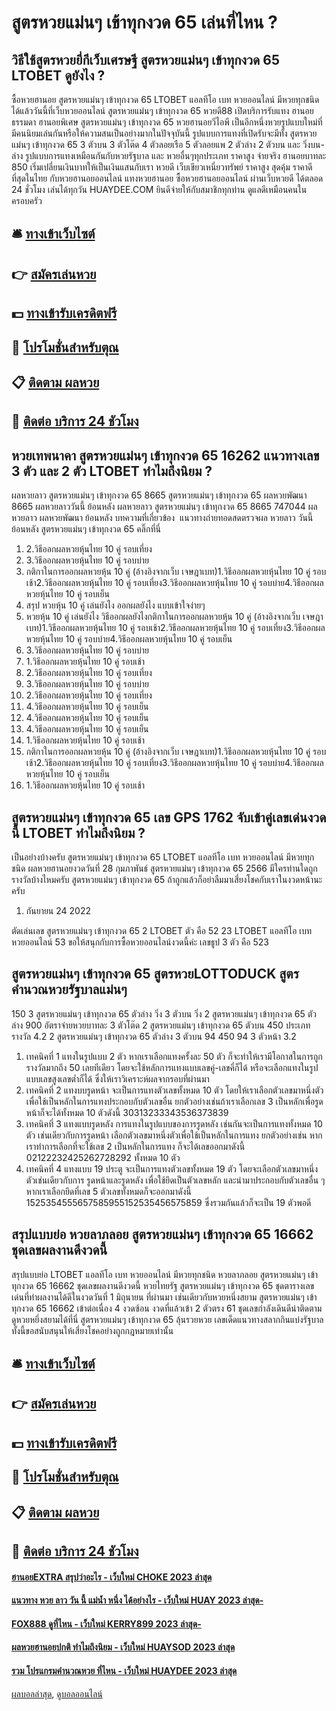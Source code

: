 # สูตรหวยแม่นๆ เข้าทุกงวด 65 เล่นที่ไหน ?
## วิธีใช้สูตรหวยยี่กีเว็บเศรษฐี สูตรหวยแม่นๆ เข้าทุกงวด 65 LTOBET ดูยังไง ?
ซื้อหวยฮานอย สูตรหวยแม่นๆ เข้าทุกงวด 65 LTOBET แอลทีโอ เบท หวยออนไลน์ มีหวยทุกชนิด ได้แล้ววันนี้ที่เว็บหวยออนไลน์ สูตรหวยแม่นๆ เข้าทุกงวด 65 หวยดี88 เปิดบริการรับแทง ฮานอยธรรมดา ฮานอยพิเศษ สูตรหวยแม่นๆ เข้าทุกงวด 65 หวยฮานอยวีไอพี เป็นอีกหนึ่งหวยรูปแบบใหม่ที่มีคนนิยมเล่นกันหรือให้ความสนเป็นอย่างมากในปัจจุบันนี้ รูปแบบการแทงที่เปิดรับจะมีทั้ง สูตรหวยแม่นๆ เข้าทุกงวด 65 3 ตัวบน 3 ตัวโต๊ด 4 ตัวลอยเรือ 5 ตัวลอยแพ 2 ตัวล่าง 2 ตัวบน และ วิ่งบน-ล่าง
รูปแบบการแทงเหมือนกันกับหวยรัฐบาล และ หวยอื่นๆทุกประเภท ราคาสูง จ่ายจริง ฮานอยบาทละ 850 เริ่มเปลี่ยนเงินบาทให้เป็นเงินแสนกับเรา หวยดี เว็บเขียวเหนี่ยวทรัพย์ ราคาสูง สุดคุ้ม ราคาดีที่สุดในไทย กับหวยฮานอยออนไลน์ แทงหวยฮานอย ซื้อหวยฮานอยออนไลน์ ผ่านเว็บหวยดี ได้ตลอด 24 ชั่วโมง เล่นได้ทุกวัน HUAYDEE.COM ยินดีจ่ายให้กับสมาชิกทุกท่าน ดูแลดีเหมือนคนในครอบครัว

## 🛎 [ทางเข้าเว็บไซต์](https://bit.ly/3BG5bNw)
## 👉 [สมัครเล่นหวย](https://bit.ly/3BG5bNw)
## 💵 [ทางเข้ารับเครดิตฟรี](https://bit.ly/3C3mvgS)
## 👑 [โปรโมชั่นสำหรับตุณ](https://bit.ly/3C3mvgS)
## 📋 [ติดตาม ผลหวย](https://bit.ly/3C3mvgS)
## 📱 [ติดต่อ บริการ 24 ชัวโมง](https://bit.ly/3C3mvgS)

## หวยเทพนาคา สูตรหวยแม่นๆ เข้าทุกงวด 65 16262 แนวทางเลข 3 ตัว และ 2 ตัว LTOBET ทำไมถึงนิยม ?
ผลหวยลาว สูตรหวยแม่นๆ เข้าทุกงวด 65 8665 สูตรหวยแม่นๆ เข้าทุกงวด 65 ผลหวยพัฒนา 8665 ผลหวยลาววันนี้ ย้อนหลัง
ผลหวยลาว สูตรหวยแม่นๆ เข้าทุกงวด 65 8665 747044
 ผลหวยลาว ผลหวยพัฒนา ย้อนหลัง 
บทความที่เกี่ยวข้อง
 แนวทางถ่ายทอดสดตรวจผล หวยลาว วันนี้ ย้อนหลัง สูตรหวยแม่นๆ เข้าทุกงวด 65 คลิ๊กที่นี่  
1. 2.วิธีออกผลหวยหุ้นไทย 10 คู่ รอบเที่ยง
2. 3.วิธีออกผลหวยหุ้นไทย 10 คู่ รอบบ่าย
3. กติกาในการออกผลหวยหุ้น 10 คู่ (อ้างอิงจากเว็บ เจษฎาเบท)1.วิธีออกผลหวยหุ้นไทย 10 คู่ รอบเช้า2.วิธีออกผลหวยหุ้นไทย 10 คู่ รอบเที่ยง3.วิธีออกผลหวยหุ้นไทย 10 คู่ รอบบ่าย4.วิธีออกผลหวยหุ้นไทย 10 คู่ รอบเย็น
4. สรุป หวยหุ้น 10 คู่ เล่นยังไง ออกผลยังไง แบบเข้าใจง่ายๆ
5. หวยหุ้น 10 คู่ เล่นยังไง วิธีออกผลยังไงกติกาในการออกผลหวยหุ้น 10 คู่ (อ้างอิงจากเว็บ เจษฎาเบท)1.วิธีออกผลหวยหุ้นไทย 10 คู่ รอบเช้า2.วิธีออกผลหวยหุ้นไทย 10 คู่ รอบเที่ยง3.วิธีออกผลหวยหุ้นไทย 10 คู่ รอบบ่าย4.วิธีออกผลหวยหุ้นไทย 10 คู่ รอบเย็น
6. 3.วิธีออกผลหวยหุ้นไทย 10 คู่ รอบบ่าย
7. 1.วิธีออกผลหวยหุ้นไทย 10 คู่ รอบเช้า
8. 2.วิธีออกผลหวยหุ้นไทย 10 คู่ รอบเที่ยง
9. 3.วิธีออกผลหวยหุ้นไทย 10 คู่ รอบบ่าย
10. 2.วิธีออกผลหวยหุ้นไทย 10 คู่ รอบเที่ยง
11. 4.วิธีออกผลหวยหุ้นไทย 10 คู่ รอบเย็น
12. 4.วิธีออกผลหวยหุ้นไทย 10 คู่ รอบเย็น
13. 4.วิธีออกผลหวยหุ้นไทย 10 คู่ รอบเย็น
14. 1.วิธีออกผลหวยหุ้นไทย 10 คู่ รอบเช้า
15. กติกาในการออกผลหวยหุ้น 10 คู่ (อ้างอิงจากเว็บ เจษฎาเบท)1.วิธีออกผลหวยหุ้นไทย 10 คู่ รอบเช้า2.วิธีออกผลหวยหุ้นไทย 10 คู่ รอบเที่ยง3.วิธีออกผลหวยหุ้นไทย 10 คู่ รอบบ่าย4.วิธีออกผลหวยหุ้นไทย 10 คู่ รอบเย็น
16. 1.วิธีออกผลหวยหุ้นไทย 10 คู่ รอบเช้า

## สูตรหวยแม่นๆ เข้าทุกงวด 65 เลข GPS 1762 จับเข้าคู่เลขเด่นงวดนี้ LTOBET ทำไมถึงนิยม ?
เป็นอย่างบ้างครับ สูตรหวยแม่นๆ เข้าทุกงวด 65 LTOBET แอลทีโอ เบท หวยออนไลน์ มีหวยทุกชนิด ผลหวยฮานอยงวดวันที่ 28 กุมภาพันธ์ สูตรหวยแม่นๆ เข้าทุกงวด 65 2566 มีใครท่านใดถูกรางวัลบ้างไหมครับ สูตรหวยแม่นๆ เข้าทุกงวด 65 ถ้าถูกแล้วก็อย่าลืมมาเสี่ยงโชคกับเราในงวดหน้านะครับ
1. กันยายน 24 2022

ตัดเล่นเลข สูตรหวยแม่นๆ เข้าทุกงวด 65 2 LTOBET ตัว คือ 52 23 LTOBET แอลทีโอ เบท หวยออนไลน์ 53
ขอให้สนุกกับการซื้อหวยออนไลน์งวดนี้ค่ะ
เลขธูป 3 ตัว คือ 523

## สูตรหวยแม่นๆ เข้าทุกงวด 65 สูตรหวยLOTTODUCK สูตรคำนวณหวยรัฐบาลแม่นๆ
150
3 สูตรหวยแม่นๆ เข้าทุกงวด 65 ตัวล่าง
วิ่ง 3 ตัวบน
วิ่ง 2 สูตรหวยแม่นๆ เข้าทุกงวด 65 ตัวล่าง
900
อัตราจ่ายหวยบาทละ
3 ตัวโต๊ด
2 สูตรหวยแม่นๆ เข้าทุกงวด 65 ตัวบน
450
ประเภทรางวัล
4.2
2 สูตรหวยแม่นๆ เข้าทุกงวด 65 ตัวล่าง
3 ตัวบน
94
450
94
3 ตัวหน้า
3.2
1. เทคนิคที่ 1 แทงในรูปแบบ 2 ตัว หากเราเลือกแทงครั้งละ 50 ตัว ก็จะทำให้เรามีโอกาสในการถูกรางวัลมากถึง 50 เลยทีเดียว โดยจะใช้หลักการแทงแบบเลขคู่-เลขคี่ก็ได้ หรือจะเลือกแทงในรูปแบบเลขสูงเลขต่ำก็ได้ ซึ่งให้เราวิเคราะห์ผลจากรอบที่ผ่านมา
2. เทคนิคที่ 2 แทงบบรูดหน้า จะเป็นการแทงตัวเลขทั้งหมด 10 ตัว โดยให้เราเลือกตัวเลขมาหนึ่งตัวเพื่อใช้เป็นหลักในการแทงประกอบกับตัวเลขอื่น ยกตัวอย่างเช่นถ้าเราเลือกเลข 3 เป็นหลักเพื่อรูดหน้าก็จะได้ทั้งหมด 10 ตัวดังนี้ 30313233343536373839
3. เทคนิคที่ 3 แทงแบบรูดหลัง การแทงในรูปแบบของการรูดหลัง เช่นกันจะเป็นการแทงทั้งหมด 10 ตัว เช่นเดียวกับการรูดหน้า เลือกตัวเลขมาหนึ่งตัวเพื่อใช้เป็นหลักในการแทง ยกตัวอย่างเช่น หากเราทำการเลือกที่จะใช้เลข 2 เป็นหลักในการแทง ก็จะได้เลขออกมาดังนี้ 02122232425262728292 ทั้งหมด 10 ตัว
4. เทคนิคที่ 4 แทงแบบ 19 ประตู จะเป็นการแทงตัวเลขทั้งหมด 19 ตัว โดยจะเลือกตัวเลขมาหนึ่งตัวเช่นเดียวกับการ รูดหน้าและรูดหลัง เพื่อใช้ยึดเป็นตัวเลขหลัก และนำมาประกอบกับตัวเลขอื่น ๆ หากเราเลือกยึดที่เลข 5 ตัวเลขทั้งหมดก็จะออกมาดังนี้ 1525354555657585955152535456575859 ซึ่งรวมกันแล้วก็จะเป็น 19 ตัวพอดี

## สรุปแบบย่อ หวยลาภลอย สูตรหวยแม่นๆ เข้าทุกงวด 65 16662 ชุดเลขผลงานดีงวดนี้
สรุปแบบย่อ LTOBET แอลทีโอ เบท หวยออนไลน์ มีหวยทุกชนิด หวยลาภลอย สูตรหวยแม่นๆ เข้าทุกงวด 65 16662 ชุดเลขผลงานดีงวดนี้ หวยไทยรัฐ สูตรหวยแม่นๆ เข้าทุกงวด 65 ชุดตารางเลขเด่นที่ทำผลงานได้ดีในงวดวันที่ 1 มิถุนายน ที่ผ่านมา เช่นเดียวกับหวยหนึ่งสยาม สูตรหวยแม่นๆ เข้าทุกงวด 65 16662 เข้าต่อเนื่อง 4 งวดซ้อน งวดที่แล้วเข้า 2 ตัวตรง 61 ชุดเลขกำลังเดินดีน่าติดตาม ดูหวยหยึ่งสยามได้ที่นี่ สูตรหวยแม่นๆ เข้าทุกงวด 65 ลุ้นรวยหวย เลขเด็ดแนวทางสลากกินแบ่งรัฐบาล ทั้งนี้ขอสนับสนุนให้เสี่ยงโชคอย่างถูกกฎหมายเท่านั้น

## 🛎 [ทางเข้าเว็บไซต์](https://bit.ly/3BG5bNw)
## 👉 [สมัครเล่นหวย](https://bit.ly/3BG5bNw)
## 💵 [ทางเข้ารับเครดิตฟรี](https://bit.ly/3C3mvgS)
## 👑 [โปรโมชั่นสำหรับตุณ](https://bit.ly/3C3mvgS)
## 📋 [ติดตาม ผลหวย](https://bit.ly/3C3mvgS)
## 📱 [ติดต่อ บริการ 24 ชัวโมง](https://bit.ly/3C3mvgS)

#### [ฮานอยEXTRA สรุปว่าอะไร - เว็บใหม่ CHOKE 2023 ล่าสุด](https://atom.io/themes/ฮานอยextra%20สรุปว่าอะไร%20-%20เว็บใหม่%20choke%202023%20ล่าสุด)
#### [แนวทาง หวย ลาว วัน นี้ แม่น้ำ หนึ่ง ได้อย่างไร - เว็บใหม่ HUAY 2023 ล่าสุด-](https://atom.io/themes/แนวทาง%20หวย%20ลาว%20วัน%20นี้%20แม่น้ำ%20หนึ่ง%20ได้อย่างไร%20-%20เว็บใหม่%20huay%202023%20ล่าสุด-)
#### [FOX888 ดูที่ไหน - เว็บใหม่ KERRY899 2023 ล่าสุด-](https://atom.io/themes/fox888%20ดูที่ไหน%20-%20เว็บใหม่%20kerry899%202023%20ล่าสุด-)
#### [ผลหวยฮานอยปกติ ทำไมถึงนิยม - เว็บใหม่ HUAYSOD 2023 ล่าสุด](https://atom.io/themes/ผลหวยฮานอยปกติ%20ทำไมถึงนิยม%20-%20เว็บใหม่%20huaysod%202023%20ล่าสุด)
#### [รวม โปรแกรมคำนวณหวย ที่ไหน - เว็บใหม่ HUAYDEE 2023 ล่าสุด](https://atom.io/themes/รวม%20โปรแกรมคำนวณหวย%20ที่ไหน%20-%20เว็บใหม่%20huaydee%202023%20ล่าสุด)

[ผลบอลล่าสุด](https://siamsport.tv "ผลบอลล่าสุด"), [ดูบอลออนไลน์](https://siamsport.tv/ดูบอลสด "ดูบอลออนไลน์")